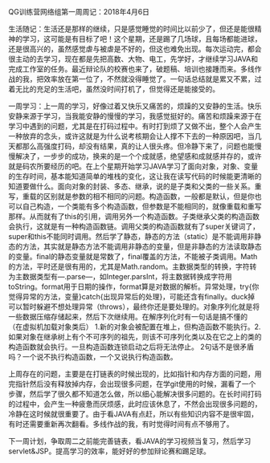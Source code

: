 QG训练营网络组第一周周记：2018年4月6日

生活随记：生活还是那样的继续，只是感觉睡觉的时间比以前少了，但还是能很精神的学习，这可能是有目标了吧！这个星期，还是踢了几场球，且每场都能进球，还是很高兴的，虽然感觉虐与被虐是不好的，但这也难免出现。每次运动完，都会很主动的去学习，现在都是先把高数、大物、电工，先学好，才继续学习JAVA和完成工作室的任务。最近辩论队的校赛也来了，破题稿、培训也接踵而来。多线作战的我，把效率放在第一位了，不然就没得睡觉了。一句话总结就是累又不累，过着无比的充足的生活吧，虽然没时间打机了，但觉得还是能接受的。

一周学习：上一周的学习，好像过着又快乐又痛苦的，烦躁的又安静的生活。快乐安静来源于学习，当我能安静的慢慢的学习，我感觉挺好的。痛苦和烦躁来源于在学习中遇到的问题，尤其是在打码过程中。有时打到烦了又做不出，整个人会产生一种放弃的念头，或许这就是为什么说考核期会让人撑不下去的一种原因吧，当几天都那么高强度打码，却没有结果，真的让人很头疼。但冷静下来了，问题也能慢慢解决了，一步步的成功，换来的是一个个成就感，绝望感和成就感并存的，或许就是码农所要经历的吧。在上个星期开始学习JAVA学习了面向对象，对象、变量的生存时间，基本能知道简单的堆栈的变化，这让我在读写代码的时候能更清晰的知道要做什么。面向对象的封装、多态、继承，说的是子类和父类的一些关系。重写，重载的区别就是参数的相不相同的问题。构造函数，一般都是默认，但是你也可以自己构造，一个类能有多个构造函数，但参数是不能相同的，就像重载和重写那样。从而就有了this的引用，调用另外一个构造函数。子类继承父类的构造函数会执行，这就是有一种构造函数链。调用父类的构造函数就有了super关键词了，super和this不能同时调用。然后学了静态，静态的方法（static）是不能调用非静态的方法，其实就是静态方法不能调用非静态的变量，但是非静态的方法读取静态的变量。final的静态变量就是常数了，final覆盖的方法，不能被子类调用。Math的方法，平时还是很有用的，尤其是Math.random。主数据类型的转换，字符转为主数据类型有—.parse—，如Integer.parsInt，将主数据转换成字符用toString。format用于日期的操作，format算是对数据的解析。异常处理，try{你觉得异常的方法，变量}catch{出现异常后的处理}，可能还含有finally。duck掉可以暂时躲避不想处理异常（throws），最终你还是要处理的。对象序列化就是将一些数据压缩存储起来，然后下次继续用。在解序列化时有一句话是搞不懂的 （在虚拟机加载对象类后）     1.新的对象会被配置在堆上，但构造函数不能执行。2.如果对象在继承树上有个不可序列的祖先，则该不可序列化类以及在它之上的类的构造函数就会执行。一旦构造函数连锁启动之后将无法停止。    2句话不是很矛盾吗？一个说不执行构造函数，一个又说执行构造函数。 

上周存在的问题，主要是在打链表的时候出现的，比如指针和内存方面的问题，用完指针然后没有释放掉内存，会出现很多问题，在学git使用的时候，漏看了一个步骤，然后学了很久都不知道怎么做，所以细心能解决很多问题的。在长时间打码的过程中，会产生一种疲惫而厌烦感，此时应该休息了，不然会出现很多问题的，冷静在这时候就很重要了。由于看JAVA有点赶，所以有些知识内容不是很牢固，有时还需要重新再次翻看。多线作战的我，有时觉得时间有点不够用了。

下一周计划，争取周二之前能完善链表，看JAVA的学习视频当复习，然后学习servlet&JSP。提高学习的效率，能好好的参加辩论赛和踢足球。
